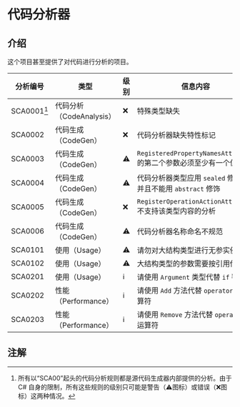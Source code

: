 # 代码分析器

## 介绍

这个项目甚至提供了对代码进行分析的项目。

| 分析编号    | 类型                     | 级别 | 信息内容                                                     |
| ----------- | ------------------------ | ---- | ------------------------------------------------------------ |
| SCA0001[^1] | 代码分析（CodeAnalysis） | ❌    | 特殊类型缺失                                                 |
| SCA0002     | 代码生成（CodeGen）      | ❌    | 代码分析器缺失特性标记                                       |
| SCA0003     | 代码生成（CodeGen）      | ⚠    | `RegisteredPropertyNamesAttribute` 的第二个参数必须至少有一个值 |
| SCA0004     | 代码生成（CodeGen）      | ⚠    | 代码分析器类型应用 `sealed` 修饰，并且不能用 `abstract` 修饰 |
| SCA0005     | 代码生成（CodeGen）      | ❌    | `RegisterOperationActionAttribute` 不支持该类型内容的分析    |
| SCA0006     | 代码生成（CodeGen）      | ⚠    | 代码分析器名称命名不规范                                     |
| SCA0101     | 使用（Usage）            | ⚠    | 请勿对大结构类型进行无参实例化                               |
| SCA0102     | 使用（Usage）            | ⚠    | 大结构类型的参数需要按引用传递                               |
| SCA0201     | 使用（Usage）            | ℹ    | 请使用 `Argument` 类型代替 `if` 判断                         |
| SCA0202     | 性能（Performance）      | ℹ    | 请使用 `Add` 方法代替 `operator +` 运算符                    |
| SCA0203     | 性能（Performance）      | ℹ    | 请使用 `Remove` 方法代替 `operator -` 运算符                 |

## 注解

[^1]: 所有以“SCA00”起头的代码分析规则都是源代码生成器内部提供的分析。由于 C# 自身的限制，所有这些规则的级别只可能是警告（⚠图标）或错误（❌图标）这两种情况。
